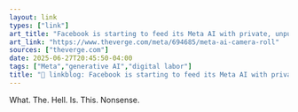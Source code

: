 ```yaml
---
layout: link
types: ["link"]
art_title: "Facebook is starting to feed its Meta AI with private, unpublished photos"
art_link: "https://www.theverge.com/meta/694685/meta-ai-camera-roll"
sources: ["theverge.com"]
date: 2025-06-27T20:45:50-04:00
tags: ["Meta","generative AI","digital labor"]
title: "🔗 linkblog: Facebook is starting to feed its Meta AI with private, unpublished photos"
---
```

What. The. Hell. Is. This. Nonsense.